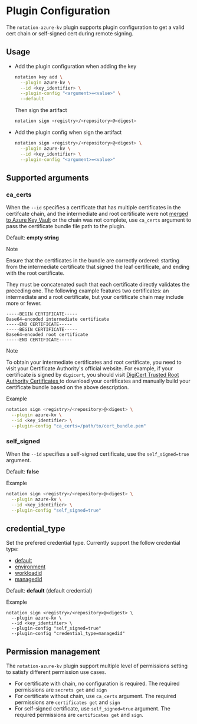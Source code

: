 # Plugin Configuration
The `notation-azure-kv` plugin supports plugin configuration to get a valid cert chain or self-signed cert during remote signing.

## Usage
- Add the plugin configuration when adding the key
  ```sh
  notation key add \
    --plugin azure-kv \
    --id <key_identifier> \
    --plugin-config "<argument>=<value>" \
    --default
  ```
  Then sign the artifact
  ```sh
  notation sign <registry>/<repository>@<digest>
  ```

- Add the plugin config when sign the artifact
  ```sh
  notation sign <registry>/<repository>@<digest> \
    --plugin azure-kv \
    --id <key_identifier> \
    --plugin-config "<argument>=<value>"
  ```

## Supported arguments
### ca_certs
When the `--id` specifies a certificate that has multiple certificates in the certifcate chain, and the intermediate and root certificate were not [merged to Azure Key Vault](https://learn.microsoft.com//azure/key-vault/certificates/create-certificate-signing-request) or the chain was not complete, use `ca_certs` argument to pass the certificate bundle file path to the plugin.

Default: **empty string**

> [!NOTE]
> Ensure that the certificates in the bundle are correctly ordered: starting from the intermediate certificate that signed the leaf certificate, and ending with the root certificate.
>
> They must be concatenated such that each certificate directly validates the preceding one. The following example features two certificates: an intermediate and a root certificate, but your certificate chain may include more or fewer.
>
> ```pem
> -----BEGIN CERTIFICATE-----
> Base64–encoded intermediate certificate
> -----END CERTIFICATE-----
> -----BEGIN CERTIFICATE-----
> Base64–encoded root certificate
> -----END CERTIFICATE-----
> ```

> [!NOTE]
> To obtain your intermediate certificates and root certificate, you need to visit your Certificate Authority's official website. For example, if your certificate is signed by `digicert`, you should visit [DigiCert Trusted Root Authority Certificates
](https://www.digicert.com/digicert-root-certificates.htm) to download your certificates and manually build your certificate bundle based on the above description.

Example
```sh
notation sign <registry>/<repository>@<digest> \
  --plugin azure-kv \
  --id <key_identifier> \
  --plugin-config "ca_certs=/path/to/cert_bundle.pem"
```

### self_signed
When the `--id` specifies a self-signed certificate, use the `self_signed=true` argument.

Default: **false**

Example
```sh
notation sign <registry>/<repository>@<digest> \
  --plugin azure-kv \
  --id <key_identifier> \
  --plugin-config "self_signed=true"
```

## credential_type
Set the prefered credential type. Currently support the follow credential type:
- [default](https://learn.microsoft.com/dotnet/api/azure.identity.defaultazurecredential?view=azure-dotnet)
- [environment](https://learn.microsoft.com/dotnet/api/azure.identity.environmentcredential?view=azure-dotnet)
- [workloadid](https://learn.microsoft.com/dotnet/api/azure.identity.workloadidentitycredential?view=azure-dotnet)
- [managedid](https://learn.microsoft.com/dotnet/api/azure.identity.managedidentitycredential?view=azure-dotnet)

Default: **default** (default credential)

Example
```
notation sign <registry>/<repository>@<digest> \
  --plugin azure-kv \
  --id <key_identifier> \
  --plugin-config "self_signed=true"
  --plugin-config "credential_type=managedid"
```

## Permission management
The `notation-azure-kv` plugin support multiple level of permissions setting to satisfy different permission use cases.

- For certificate with chain, no configuration is required. The required permissions are `secrets get` and `sign`
- For certificate without chain, use `ca_certs` argument. The required permissions are `certificates get` and `sign`
- For self-signed certificate, use `self_signed=true` argument. The required permissions are `certificates get` and `sign`.

